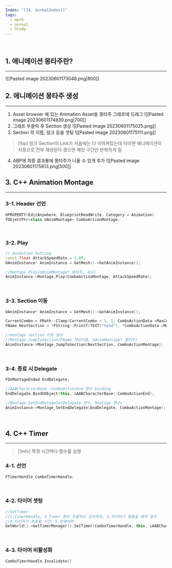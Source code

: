 ```yaml
---
Index: "[[4. UnrealIndex]]"
tags:
  - work
  - unreal
  - Study
---
```

   
## 1. 애니메이션 몽타주란?
---
![[Pasted image 20230601173048.png|800]]
   
   
## 2. 애니메이션 몽타주 생성
---
1. Asset browser 에 있는 Animation Asset을 몽타주 그래프에 드래그
![[Pasted image 20230601174839.png|700]]
2. 그래프 우클릭 후 Section 생성
![[Pasted image 20230601175025.png]]
3. Section 의 이름, 링크 등을 셋팅
![[Pasted image 20230601175111.png]]
> [!tip] 링크
> Section의 Link가 처음에는 다 이어져있는데 이러면 애니메이션이 자동으로 전부 재생된다
> 끊으면 해당 구간만 반복하게 됨
   
4. ABP에 최종 결과물에 몽타주가 나올 수 있게 추가
![[Pasted image 20230601175613.png|500]]
   
   
## 3. C++ Animation Montage
---
### 3-1. Header 선언
```cpp
UPROPERTY(EditAnywhere, BlueprintReadWrite, Category = Animation)
TObjectPtr<class UAnimMontage> ComboActionMontage;
```
   
### 3-2. Play
```cpp
// Animation Setting
const float AttackSpeedRate = 1.0f;
UAnimInstance* AnimInstance = GetMesh()->GetAnimInstance();

//Montage_Play(UAnimMontage* 몽타주, 속도)
AnimInstance->Montage_Play(ComboActionMontage, AttackSpeedRate);
```
   
### 3-3. Section 이동
```cpp
UAnimInstance* AnimInstance = GetMesh()->GetAnimInstance();

CurrentCombo = FMath::Clamp(CurrentCombo + 1, 1, ComboActionData->MaxComboCount);
FName NextSection = *FString::Printf(TEXT("%s%d"), *ComboActionData->MontageSectionNamePrefix, CurrentCombo);

//montage section 이동 함수
//Montage_JumpToSection(FName 섹션이름, UAnimMontage* 몽타주)
AnimInstance->Montage_JumpToSection(NextSection, ComboActionMontage);
```
   
### 3-4. 종료 시 Delegate
```cpp
FOnMontageEnded EndDelegate;

//AABCharacterBase::ComboActionEnd 함수 binding
EndDelegate.BindUObject(this, &AABCharacterBase::ComboActionEnd);

//Montage_SetEndDelegate(Delegate 변수, Montage 변수)
AnimInstance->Montage_SetEndDelegate(EndDelegate, ComboActionMontage);
```
   
   
## 4. C++ Timer 
---
> [!info] 특정 시간마다 함수를 실행

### 4-1. 선언
```cpp
FTimerHandle ComboTimerHandle;
```
   
### 4-2. 타이머 셋팅
```cpp
//SetTimer
//1.TimerHandle, 2.Timer 함수 호출하는 오브젝트, 3.타이머가 발동될 때의 함수
//4.타이머가 호출될 시간, 5.반복여부
GetWorld()->GetTimerManager().SetTimer(ComboTimerHandle, this, &AABCharacterBase::ComboCheck, ComboEffectiveTime, false);
```
   
### 4-3. 타이머 비활성화
```cpp
ComboTimerHandle.Invalidate()
```